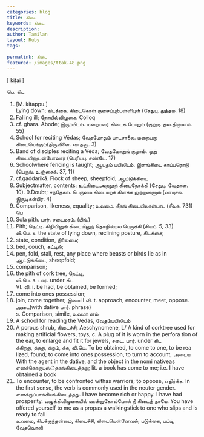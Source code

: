 ```yaml
---
categories: blog
title: கிடை
keywords: கிடை
description: 
author: Tamilan
layout: Ruby
tags: 
 
permalink: கிடை
featured: /images/ttak-48.png
---
```

  
[ kiṭai ]  
  
பெ. கிட  
1. [M. kitappu.]  
Lying down; கிடக்கை. கிடைகொள் குசைப்புற்பள்ளியுள் (சேதுபு. துத்தம. 18)  
2. Falling ill; நோயில்விழுகை. Colloq  
3. cf. ghara. Abode; இருப்பிடம். மறையவர் கிடைக டோறும் (குற்றா. தல.திருமால். 55)  
4. School for reciting Vēdas; வேதமோதும் பாடசாலை. மறையறா கிடையெங்கும்(திருவிளை. வாதவூ. 3)  
5. Band of disciples reciting a Vēda; வேதமோதுங் குழாம். ஓது கிடையினுடன்போவார் (பெரியபு. சண்டே. 17)  
6. Schoolwhere fencing is taught; ஆயுதம் பயிலிடம். இளங்கிடை காப்பரொடு (பெருங். உஞ்சைக். 37, 11)  
7. cf.gaḍḍarikā. Flock of sheep, sheepfold; ஆட்டுக்கிடை  
8. Subjectmatter, contents; உட்கிடை.அறநூற் கிடைநோக்கி (சேதுபு. வேதாள. 10). 9.Doubt; சந்தேகம். பெருமை கிடையறக் கிளக்க லுற்றனனால் (வாயுசங். இருடிகள்பிர. 4)  
10. Comparison, likeness, equality; உவமை. கீதங் கிடையிலாள்பாட (சீவக. 731)  
பெ  
1. Sola pith. பார். சடைமரம். (பிங்.)  
2. Pith; நெட்டி. கிழியினுங் கிடையினுந் தொழில்பல பெருக்கி (சிலப். 5, 33)  
வி.பெ. s. the state of lying down, reclining posture, கிடக்கை;  
2. state, condition, நிலைமை;  
3. bed, couch, கட்டில்;  
4. pen, fold, stall, rest, any place where beasts or birds lie as in ஆட்டுக்கிடை, sheepfold;  
5. comparison;  
6. the pith of cork tree, நெட்டி,  
வி.பெ. s. பார். under கிட  
VI. வி. i. be had, be obtained, be formed;  
2. come into ones possession;  
3. join, come together, இயை II வி. t. approach, encounter, meet, oppose. அடை(with dative பார். phrase)  
s. Comparison, simile, உவமா னம்  
2. A school for reading the Vedas, வேதம்பயிலிடம்  
3. A porous shrub, கிடைச்சி, Aeschynomene, L/ A kind of corktree used for making artificial flowers, toys, c. A plug of it is worn in the perfora tion of the ear, to enlarge and fit it for jewels, சடை. பார். under கிட  
க்கிறது, த்தது, க்கும், க்க, வி.பெ. To be obtained, to come to one, to be rea lized, found; to come into ones possession, to turn to account, அடைய. With the agent in the dative, and the object in the nomi nativeas எனக்கொருபுஸ்்தகங்கிடைத்தது; lit. a book has come to me; i.e. I have obtained a book  
2. To encounter, to be confronted withas warriors; to oppose, எதிர்க்க. In the first sense, the verb is commonly used in the neuter gender. எனக்குப்பாக்கியங்கிடைத்தது. I have become rich or happy. I have had prosperity. வழுக்கிவிழுகையில் ஊன்றுகோல்போல் நீ கிடைத் தாயே. You have offered yourself to me as a propas a walkingstick to one who slips and is ready to fall  
உவமை, கிடக்குந்தன்மை, கிடைச்சி, கிடையென்னேவல், படுக்கை, பட்டி, வேதவொலி